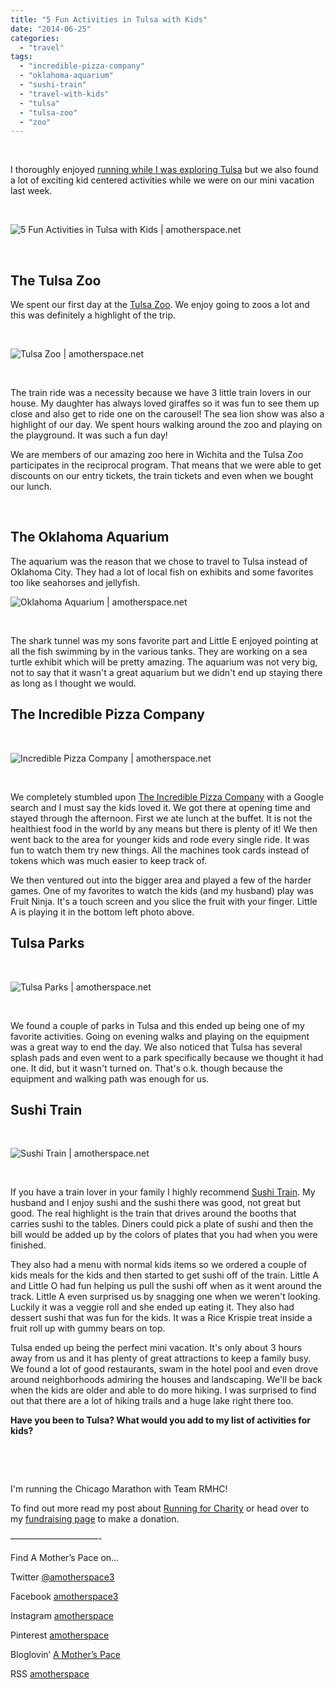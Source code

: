 ```yaml
---
title: "5 Fun Activities in Tulsa with Kids"
date: "2014-06-25"
categories: 
  - "travel"
tags: 
  - "incredible-pizza-company"
  - "oklahoma-aquarium"
  - "sushi-train"
  - "travel-with-kids"
  - "tulsa"
  - "tulsa-zoo"
  - "zoo"
---
```


 

I thoroughly enjoyed [running while I was exploring Tulsa](http://amotherspace.net/2014/06/running-in-tulsa-chicago-marathon-training-week-2/ "Running in Tulsa [Chicago Marathon Training: Week 2]") but we also found a lot of exciting kid centered activities while we were on our mini vacation last week.

 

![5 Fun Activities in Tulsa with Kids | amotherspace.net](images/TulsaWithKids.jpg)

 

## The Tulsa Zoo

We spent our first day at the [Tulsa Zoo](http://www.tulsazoo.org/). We enjoy going to zoos a lot and this was definitely a highlight of the trip.

 

![Tulsa Zoo | amotherspace.net](images/TulsaZooCollage2-1024x1024.jpg)

 

The train ride was a necessity because we have 3 little train lovers in our house. My daughter has always loved giraffes so it was fun to see them up close and also get to ride one on the carousel! The sea lion show was also a highlight of our day. We spent hours walking around the zoo and playing on the playground. It was such a fun day!

We are members of our amazing zoo here in Wichita and the Tulsa Zoo participates in the reciprocal program. That means that we were able to get discounts on our entry tickets, the train tickets and even when we bought our lunch.

 

## The Oklahoma Aquarium

The aquarium was the reason that we chose to travel to Tulsa instead of Oklahoma City. They had a lot of local fish on exhibits and some favorites too like seahorses and jellyfish.

![Oklahoma Aquarium | amotherspace.net](images/OklahomaAquariumCollage-1024x1024.jpg)

 

The shark tunnel was my sons favorite part and Little E enjoyed pointing at all the fish swimming by in the various tanks. They are working on a sea turtle exhibit which will be pretty amazing. The aquarium was not very big, not to say that it wasn't a great aquarium but we didn't end up staying there as long as I thought we would.

## The Incredible Pizza Company

 

![Incredible Pizza Company | amotherspace.net](images/IncrediblePizzaCompany-1024x1024.jpg)

 

We completely stumbled upon [The Incredible Pizza Company](http://tulsaincrediblepizza.com/fun-for-kids/index-redirect.php) with a Google search and I must say the kids loved it. We got there at opening time and stayed through the afternoon. First we ate lunch at the buffet. It is not the healthiest food in the world by any means but there is plenty of it! We then went back to the area for younger kids and rode every single ride. It was fun to watch them try new things. All the machines took cards instead of tokens which was much easier to keep track of.

We then ventured out into the bigger area and played a few of the harder games. One of my favorites to watch the kids (and my husband) play was Fruit Ninja. It's a touch screen and you slice the fruit with your finger. Little A is playing it in the bottom left photo above.

## Tulsa Parks

 

![Tulsa Parks | amotherspace.net](images/TulsaParkCollage-1024x1024.jpg)

 

We found a couple of parks in Tulsa and this ended up being one of my favorite activities. Going on evening walks and playing on the equipment was a great way to end the day. We also noticed that Tulsa has several splash pads and even went to a park specifically because we thought it had one. It did, but it wasn't turned on. That's o.k. though because the equipment and walking path was enough for us.

## Sushi Train

 

![Sushi Train | amotherspace.net](images/SushiTrainTulsaCollage-1024x903.jpg)

 

If you have a train lover in your family I highly recommend [Sushi Train](http://www.sushitraintulsaok.com/). My husband and I enjoy sushi and the sushi there was good, not great but good. The real highlight is the train that drives around the booths that carries sushi to the tables. Diners could pick a plate of sushi and then the bill would be added up by the colors of plates that you had when you were finished.

They also had a menu with normal kids items so we ordered a couple of kids meals for the kids and then started to get sushi off of the train. Little A and Little O had fun helping us pull the sushi off when as it went around the track. Little A even surprised us by snagging one when we weren't looking. Luckily it was a veggie roll and she ended up eating it. They also had dessert sushi that was fun for the kids. It was a Rice Krispie treat inside a fruit roll up with gummy bears on top.

Tulsa ended up being the perfect mini vacation. It's only about 3 hours away from us and it has plenty of great attractions to keep a family busy. We found a lot of good restaurants, swam in the hotel pool and even drove around neighborhoods admiring the houses and landscaping. We'll be back when the kids are older and able to do more hiking. I was surprised to find out that there are a lot of hiking trails and a huge lake right there too.

**Have you been to Tulsa? What would you add to my list of activities for kids?**

 

 

I'm running the Chicago Marathon with Team RMHC!

To find out more read my post about [Running for Charity](http://amotherspace.net/2014/06/the-chicago-marathon-running-for-charity/) or head over to my [fundraising page](http://www.kintera.org/faf/donorReg/donorPledge.asp?ievent=1097960&supId=399266070) to make a donation.

——————————-

Find A Mother’s Pace on…

Twitter [@amotherspace3](https://twitter.com/amotherspace3)

Facebook [amotherspace3](http://facebook.com/amotherspace3)

Instagram [amotherspace](http://instagram.com/amotherspace)

Pinterest [amotherspace](http://pinterest.com/amotherspace/)

Bloglovin’ [A Mother’s Pace](http://www.bloglovin.com/en/blog/6680087)

RSS [amotherspace](http://feeds.feedburner.com/amotherspace)
